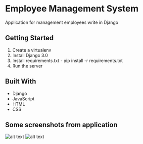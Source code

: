 # Employee Management System

Application for management employees write in Django


## Getting Started

1. Create a virtualenv
2. Install Django 3.0
3. Install requirements.txt - pip install -r requirements.txt
4. Run the server

## Built With

* Django 
* JavaScript
* HTML
* CSS

## Some screenshots from application

![alt text](https://raw.githubusercontent.com/marcmas/employeemanagementsystem/blob/master/dashboard.png)
![alt text](https://raw.githubusercontent.com/marcmas/employeemanagementsystem/blob/master/add_leave.png)
